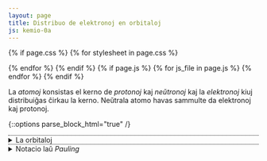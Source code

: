 ```yaml
---
layout: page
title: Distribuo de elektronoj en orbitaloj
js: kemio-0a
---
```


<!-- tion ni povus ŝovi al _layouts/laborfolio... -->
{% if page.css %}
  {% for stylesheet in page.css %}
  <link rel="stylesheet" href="{{ site.baseurl }}/assets/css/{{ stylesheet }}.css" type="text/css">
  {% endfor %}
{% endif %}
{% if page.js %}
  {% for js_file in page.js %}
  <script src='{{ site.baseurl }}/assets/js/{{ js_file }}.js' type="text/javascript"></script>
  {% endfor %}
{% endif %}

La *atomoj* konsistas el kerno de *protonoj* kaj *neŭtronoj* kaj la *elektronoj* kiuj distribuiĝas ĉirkau la kerno.
Neŭtrala atomo havas sammulte da elektronoj kaj protonoj.


<!--uzi details / summary, ĉu GH-paĝojn ni povas ankaŭ etendi per *.rb?
http://movb.de/jekyll-details-support.html -->

{::options parse_block_html="true" /}

<details style="border-top: 1px dotted black">
  <summary markdown="span">
  La orbitaloj
</summary>

# La orbitaloj

La elektronoj distribuiĝas laŭ sia energinivelo en *orbitalojn*. Ĉiu orbitalo
povas esti identigita per tri nombroj *n*, *l* kaj *m* kun la sekvaj ecoj:

### precipa kvantumnombro *n*

Ĝi indikas la *ŝelon* kaj estas natura nombro 1, 2, 3 ktp. Foje oni indikas ĝin ankaŭ per majusklo: K, L, M ktp.

### kroma kvantumnombro *l*

Ĝi indikas la *subŝelon* kaj varias inter 0 kaj *n* - 1. Oni nomas gin ankau azimuta momanto. La energinivelo de subŝelo kreskas laŭ la sumo *n + l*. Anstataŭ numeroj oni uzas minusklojn por nomi la subŝelon: s, p, d, f 

### magneta kvantumnombro *m*

Ĝi varias inter *-l* kaj *l* kaj donas la orbitalon ene de subŝelo. Ĉiu orbitalo povas enhavi maksimume du elektronojn. Ili devas havi distingan *spinon*, kiu povas esti *supren* aŭ *malsupren*.


Ĉar elektronoj estas fermionoj, ili obeas al la ekskluda principo de *Pauli*, do
du en sama loko ne povas havi saman kvantuman staton kaj tiel klariĝas la distribuo de elektronoj
en la orbitaloj de atomo. Kaj el tio estiĝas la konstruo de la perioda sistemo de elementoj.
</details>



<details style="border-top: 1px dotted black">
  <summary markdown="span">
  Notacio laŭ <i>Pauling</i>
</summary>

## Notacio laŭ *Pauling*

<label for="protonnombro">elemento:</label> <b><span id="element_info">8 - oksigeno (O)</span></b><br>
<input type="range" id="protonnombro" style="width: 50em; max-width: 80%" value="protonnombro" min="1" max="118" value="8" onchange="aktualigo()" oninput="aktualigo_info()">

La notacio de *Pauling* montras la distribuon de la elektronoj en la orbitalojn. La subŝeloj en tiu notacio estas aranĝitaj tiel, ke la supraj havas pli altan energinivelon ol la malsupraj.

<div id="pauling_inf" style="font-weight: bold;"></div>
<div id="pauling"></div>

<script>
    function aktualigo_info() {
        const nro = document.getElementById('protonnombro').value;
        document.getElementById('element_info').textContent = nro + ' - ' + elemento.nomo_mlg(nro);
    }

    function aktualigo() {
        const nro = document.getElementById('protonnombro').value;
        distribuo(+nro);
    }

    // kp https://www.seilnacht.com/Lexikon/psval.htm
    // kaj https://de.wikipedia.org/wiki/Aufbauprinzip

    // krome montru elementonomojn, mallongigitajn notaciojn, periodon kaj blokon/grupon ktp.
    // laŭ https://de.wikipedia.org/wiki/Elektronenkonfiguration

    const subŝeloj = "spdfghij";

    const esceptoj = {
        24: "3d5 4s1", 42: "4d5 5s1",
        41: "4d4 5s1", 44: "4d7 5s1", 45: "4d8 5s1",
        46: "4d10 5s0", 78: "4f14 5d9 6s1",
        29: "3d10 4s1", 47: "4d10 5s1", 79: "4f14 5d10 6s1",
        57: "5d1 4f0 6s2", 89: "6d1 5f0 7s2", 90: "6d2 5f0 7s2",
        58: "4f1 5d1 6s2", 91: "5f2 6d1 7s2", 92: "5f3 6d1 7s2", 93: "5f4 6d1 7s2",
        64: "4f7 5d1 6s2", 96: "5f7 6d1 7s2" // , 103: "5f14 7s2 7p1"
        }

    const pauling = document.getElementById("pauling");

    // distribuo de elektronoj sur orbitaloj de unu subŝelo
    function distr_ss(ss, n_ele) {
        const ldiv = document.getElementById("p_"+ss);
        const orbitaloj = ldiv.querySelectorAll('.orbital');
        let n_orb = orbitaloj.length;

        for (let orb of orbitaloj) {
            // dum restas pli da elektronoj ol orbitaloj en la
            // aktuala subŝelo, ni disdonas po du
            if (n_ele > 0 && n_ele > n_orb) {
                orb.textContent = '↑↓';
                n_orb--;
                n_ele -= 2;
            } else if (n_ele) {
                orb.textContent = '↑.';
                n_orb--;
                n_ele -= 1;
            } else {
                orb.textContent = '..';
            }
        }

        // redonu restantajn elektronojn
        return n_ele;
    }

    // distribuu n_ele elektronojn laŭ la reguloj al orbitaloj
    function distribuo(n_ele) {
        const ss = atommodelo.subŝeloIteraciilo();
        let result = ss.next();
        let ele_rest = n_ele;
        
        while (!result.done) {
            const n = result.value[0];
            const l = result.value[1];

            // ni havas 2*l+1 orbitaloj po suŝelo (m: -l..-l)
            let n_orbitaloj = 2 * l + 1;
            const subs = subŝeloj[l];
            ele_rest = distr_ss(+n+subs,ele_rest);

            // iru al sekva subŝelo
            result = ss.next();
        }

        document.getElementById("pauling_inf").textContent = elemento.nomo_mlg(n_ele);

        // por esceptaj elementoj faru korektojn
        if (esceptoj[n_ele]) {
            const esc = esceptoj[n_ele].split(' ');
            for (e of esc) {
              const ss = e.substring(0,2); // la subŝelo
              const ne = +e.substring(2); // la nombro da elektronoj
              distr_ss(ss,ne);
            }

            document.getElementById("pauling_inf").textContent += " - devia distribuo!"
        }
    }

    // kreu la HTML-elementojn por la noticio laŭ Pauling
    const ss = atommodelo.subŝeloIteraciilo();
    let result = ss.next();
    
    while (!result.done) {
        const n = result.value[0];
        const l = result.value[1];
        // nombro de orbitaloj sur subŝelo estas
        // 2 * l + 1, ĉar m: -l..+l
        const n_orbitaloj = 2 * l + 1;
        const subs = subŝeloj[l];

        // n+l donas la subŝelon kiun ni montru en nova linio
        // supre de la aliaj
        const ldiv = document.createElement("div");
        ldiv.setAttribute("id","p_" + n + subs);
        const ll = document.createElement("span");
        ll.textContent = +n + subs;
        ll.setAttribute("style","width: 2em; display: inline-block");
        ldiv.append(ll);

        // por ĉiu orbitalo sur tiu subŝelo ni alonas kesteton
        for (let o=0; o<n_orbitaloj; o++) {
            const osp = document.createElement("span");
            osp.textContent = '..';
            osp.classList.add('orbital');
            osp.setAttribute("style","display: inline-block; width: 1.2em; text-align: center; border: 1px solid black; margin: 2px; padding: 0 .4em 3px;");
            ldiv.append(osp);
        }
        pauling.prepend(ldiv);     

        // iru al sekva subŝelo
        result = ss.next();
    }

    aktualigo();

</script>

</details>